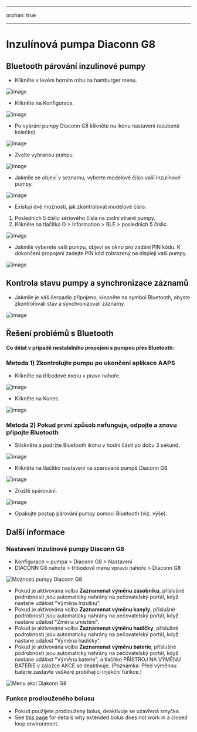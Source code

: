 - - -
orphan: true
- - -

# Inzulínová pumpa Diaconn G8

## Bluetooth párování inzulínové pumpy

- Klikněte v levém horním rohu na hamburger menu.

![image](../images/DiaconnG8/DiaconnG8_01.jpg)

- Klikněte na Konfigurace.

![image](../images/DiaconnG8/DiaconnG8_02.jpg)

- Po vybrání pumpy Diaconn G8 klikněte na ikonu nastavení (ozubené kolečko).

![image](../images/DiaconnG8/DiaconnG8_03.jpg)

- Zvolte vybranou pumpu.

![image](../images/DiaconnG8/DiaconnG8_04.jpg)

- Jakmile se objeví v seznamu, vyberte modelové číslo vaší inzulínové pumpy.

![image](../images/DiaconnG8/DiaconnG8_05.jpg)

- Existují dvě možnosti, jak zkontrolovat modelové číslo:

1. Posledních 5 číslic sériového čísla na zadní straně pumpy.
2. Klikněte na tlačítko O > Information > BLE > posledních 5 číslic.

![image](../images/DiaconnG8/DiaconnG8_06.jpg)

- Jakmile vyberete vaši pumpu, objeví se okno pro zadání PIN kódu. K dokončení propojení zadejte PIN kód zobrazený na displeji vaší pumpy.

 ![image](../images/DiaconnG8/DiaconnG8_07.jpg)

## Kontrola stavu pumpy a synchronizace záznamů

- Jakmile je váš čerpadlo připojeno, klepněte na symbol Bluetooth, abyste zkontrolovali stav a synchronizovali záznamy.

![image](../images/DiaconnG8/DiaconnG8_08.jpg)

## Řešení problémů s Bluetooth

**Co dělat v případě nestabilního propojení s pumpou přes Bluetooth:**

### Metoda 1) Zkontrolujte pumpu po ukončení aplikace AAPS

- Klikněte na tříbodové menu v pravo nahoře.

![image](../images/DiaconnG8/DiaconnG8_09.jpg)

- Klikněte na Konec.

![image](../images/DiaconnG8/DiaconnG8_10.jpg)

### Metoda 2) Pokud první způsob nefunguje, odpojte a znovu připojte Bluetooth

- Stiskněte a podržte Bluetooth ikonu v hodní části po dobu 3 sekund.

![image](../images/DiaconnG8/DiaconnG8_11.jpg)

- Klikněte na tlačítko nastavení na spárované pumpě Diaconn G8.

![image](../images/DiaconnG8/DiaconnG8_12.jpg)

- Zruště spárování.

![image](../images/DiaconnG8/DiaconnG8_13.jpg)

- Opakujte postup párování pumpy pomocí Bluetooth (viz. výše).

## Další informace

### Nastavení Inzulinové pumpy Diaconn G8

- Konfigurace > pumpa > Diaconn G8 > Nastavení
- DIACONN G8 nahoře > tříbodové menu vpravo nahoře > Diaconn G8

![Možnosti pumpy Diaconn G8](../images/DiaconnG8/DiaconnG8_14.jpg)

- Pokud je aktivována volba **Zaznamenat výměnu zásobníku**, příslušné podrobnosti jsou automaticky nahrány na pečovatelský portál, když nastane událost "Výměna Inzulínu".
- Pokud je aktivována volba **Zaznamenat výměnu kanyly**, příslušné podrobnosti jsou automaticky nahrány na pečovatelský portál, když nastane událost "Změna umístění".
- Pokud je aktivována volba **Zaznamenat výměnu hadičky**, příslušné podrobnosti jsou automaticky nahrány na pečovatelský portál, když nastane událost "Výměna hadičky".
- Pokud je aktivována volba **Zaznamenat výměnu baterie**, příslušné podrobnosti jsou automaticky nahrány na pečovatelský portál, když nastane událost "Výměna baterie", a tlačítko PŘÍSTROJ NA VÝMĚNU BATERIE v záložce AKCE se deaktivuje. (Poznámka: Před výměnou baterie zastavte veškeré probíhající injekční funkce.)

![Menu akcí Diakonn G8](../images/DiaconnG8/DiaconnG8_15.jpg)

### Funkce prodlouženého bolusu

- Pokud použijete prodloužený bolus, deaktivuje se uzavřená smyčka.
- See [this page](#extended-bolus-and-why-they-wont-work-in-closed-loop-environment) for details why extended bolus does not work in a closed loop environment.
